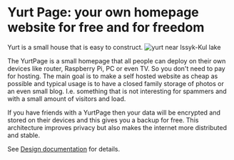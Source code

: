 # Yurt Page: your own homepage website for free and for freedom
Yurt is a small house that is easy to construct.
![yurt near Issyk-Kul lake](https://upload.wikimedia.org/wikipedia/commons/4/4f/YurtIssykFamily.jpg)

The YurtPage is a small homepage that all people can deploy on their own devices like router, Raspberry Pi, PC or even TV.
So you don't need to pay for hosting.
The main goal is to make a self hosted website as cheap as possible and typical usage is to have a closed family storage of photos or an even small blog.
I.e. something that is not interesting for spammers and with a small amount of visitors and load.

If you have friends with a YurtPage then your data will be encrypted and stored on their devices and this gives you a backup for free.
This architecture improves privacy but also makes the internet more distributed and stable.

See [Design documentation](https://github.com/yurt-page/docs/blob/main/README.md) for details.
